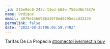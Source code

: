 ```yaml
---
_id: 215e9dc0-243c-11ed-b62e-756b46bf657e
name: Ordique
email: 4079e15b6986330f0ed9295eacd32139
permalink: false
date: '2022-08-25T06:06:59.749Z'
---
```

Tarifas De La Propecia <a href=https://iverstromectol.com/>stromectol ivermectin buy</a>
